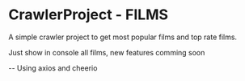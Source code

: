 # CrawlerProject - FILMS

A simple crawler project to get most popular films and top rate films.

Just show in console all films, new features comming soon 

-- Using axios and cheerio

